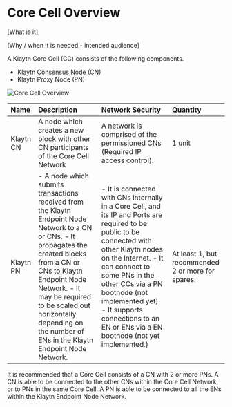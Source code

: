 # Core Cell Overview

\[What is it\]

\[Why / when it is needed - intended audience\]

A Klaytn Core Cell \(CC\) consists of the following components.

* Klaytn Consensus Node \(CN\)
* Klaytn Proxy Node \(PN\)

![Core Cell Overview](images/cn_set.png)

| Name      | Description                                                                                                                                                                                                                                                                                                    | Network Security                                                                                                                                                                                                                                                                                                                                | Quantity                                          |
|:--------- |:-------------------------------------------------------------------------------------------------------------------------------------------------------------------------------------------------------------------------------------------------------------------------------------------------------------- |:----------------------------------------------------------------------------------------------------------------------------------------------------------------------------------------------------------------------------------------------------------------------------------------------------------------------------------------------- |:------------------------------------------------- |
| Klaytn CN | A node which creates a new block with other CN participants of the Core Cell Network                                                                                                                                                                                                                           | A network is comprised of the permissioned CNs \(Required IP access control\).                                                                                                                                                                                                                                                                | 1 unit                                            |
| Klaytn PN | - A node which submits transactions received from the Klaytn Endpoint Node Network to a CN or CNs. - It propagates the created blocks from a CN or CNs to Klaytn Endpoint Node Network. - It may be required to be scaled out horizontally depending on the number of ENs in the Klaytn Endpoint Node Network. | - It is connected with CNs internally in a Core Cell, and its IP and Ports are required to be public to be connected with other Klaytn nodes on the Internet. - It can connect to some PNs in the other CCs via a PN bootnode \(not implemented yet\). - It supports connections to an EN or ENs via a EN bootnode \(not yet implemented.\) | At least 1, but recommended 2 or more for spares. |


It is recommended that a Core Cell consists of a CN with 2 or more PNs. A CN is able to be connected to the other CNs within the Core Cell Network, or to PNs in the same Core Cell. A PN is able to be connected to all the ENs within the Klaytn Endpoint Node Network.